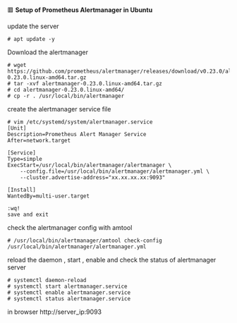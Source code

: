 :red_square: __Setup of Prometheus Alertmanager in Ubuntu__

update the server
```
# apt update -y
```
Download the alertmanager
```
# wget https://github.com/prometheus/alertmanager/releases/download/v0.23.0/alertmanager-0.23.0.linux-amd64.tar.gz
# tar -xvf alertmanager-0.23.0.linux-amd64.tar.gz
# cd alertmanager-0.23.0.linux-amd64/
# cp -r . /usr/local/bin/alertmanager
```
create the alertmanager service file
```
# vim /etc/systemd/system/alertmanager.service
[Unit]
Description=Prometheus Alert Manager Service
After=network.target

[Service]
Type=simple
ExecStart=/usr/local/bin/alertmanager/alertmanager \
    --config.file=/usr/local/bin/alertmanager/alertmanager.yml \
    --cluster.advertise-address="xx.xx.xx.xx:9093"

[Install]
WantedBy=multi-user.target

:wq! 
save and exit
```

check the alertmanager config with amtool
```
# /usr/local/bin/alertmanager/amtool check-config /usr/local/bin/alertmanager/alertmanager.yml
```
reload the daemon , start , enable and check the status of alertmanager server
```
# systemctl daemon-reload
# systemctl start alertmanager.service
# systemctl enable alertmanager.service
# systemctl status alertmanager.service
```
in browser
http://server_ip:9093
